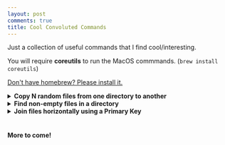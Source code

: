 ```yaml
---
layout: post
comments: true
title: Cool Convoluted Commands
---
```


Just a collection of useful commands that I find cool/interesting.
&nbsp;


You will require **coreutils** to run the MacOS commmands. (`brew install coreutils`) 
&nbsp;

[Don't have homebrew? Please install it.](https://brew.sh/)
&nbsp;
&nbsp;
&nbsp;
<style>
         pre {
            overflow-x: auto;
            white-space: pre-wrap;
            white-space: -moz-pre-wrap;
            white-space: -pre-wrap;
            white-space: -o-pre-wrap;
            word-wrap: break-word;
         }
</style>


<details><summary><b>Copy N random files from one directory to another</b></summary>

<ul style="font-size:16px">

<p> Good for messing around with a small sample from a large dataset. You can also add a regex pattern if you wish to filter.</p>

<p> MacOS:<br>
<pre>
gshuf -zn <i>FILE_COUNT</i> -e <i>PATTERN</i> | xargs -0 gcp -vt <i>TARGET_DIR</i>
</pre>
</p>

<p>Linux:<br>
<pre>
shuf -zn <i>FILE_COUNT</i> -e <i>PATTERN</i> | xargs -0 cp -vt <i>TARGET_DIR</i>
</pre>
</p>

<p>You may encounter an error: <code>shuf: Argument list too long</code> <br>
In this case, we can pipe the arguments as follows: </p>

<p>MacOS:<br>
<pre>
find <i>SOURCE_DIR</i> -mindepth 1 -maxdepth 1 ! -name <i>PATTERN</i> -print0 | gshuf -n <i>FILE_COUNT</i> -z | xargs -0 gcp -t <i>TARGET_DIR</i>
</pre>
</p>

<p>Linux:<br>
<pre>
find <i>SOURCE_DIR</i> -mindepth 1 -maxdepth 1 ! -name <i>PATTERN</i> -print0 | shuf -n <i>FILE_COUNT</i> -z | xargs -0  cp -t <i>TARGET_DIR</i>
</pre>
</p>

<p>You can even tweak these commands so that you can copy N random <b>lines</b> from one file to another . Useful in those cases where all your data is in one file. (<b>Hint:</b> use 🐱)</p>


</details>


<details><summary><b>Find non-empty files in a directory</b></summary>
<p>

Same for MacOS and Linux <br>
<pre>
find <i>DIR_NAME</i> -not -empty -ls 
</pre>
</p>
<p>
You can change this command to find the names of the empty file names. <br>
<pre>
find <i>DIR_NAME</i> -empty -ls
</pre>
</p>
<p>
And to find the number of files, simply pipe the output of any of these commands to <code>wc - l</code>
</p>
</details>



<details><summary><b>Join files horizontally using a Primary Key</b></summary>
<p>
Same for MacOS and Linux <br>
</p>
<p>
Useful for joining CSV's. This process requires that your data is complete and clean, so not sure how useful this is. However, it's a very fast procedure to join two CSVs after removing missing information (I will add a few commands that can help with this!). 
</p>
<p>
Suppose you have the following two CSV's: <br>
<pre>
% cat 1.csv
Arjun,Purple,MacOS,Table Tennis
Sanja,Black,Ubuntu,Netflix
Russell,Red,Windows,Dota2

% cat 2.csv
Russell,C++
Sanja,Pyhon
Arjun,PHP
</pre>
<br>
And we want to create a single CSV using the names as our primary key.<br>

We could do the following:<br>

Sort both files by their primary key (located in the first column).<br>
<pre>
sort -t"," -k1  1.csv > 1_sorted.csv
sort -t"," -k1  2.csv > 2_sorted.csv
</pre><
Now cut the 2nd column from <code>2_sorted</code> and add to <code>1_sorted</code> using the <code>cut</code> and <code>paste</code> commands.<br>
<pre>
cut -d',' -f2 2_sorted.csv > 2_sorted_fav_lang.csv
paste -d, 1_sorted.csv 2_sorted_fav_lang.csv > final.csv
</pre>
Let's take a look:<br>
<pre>
> cat final.csv
Arjun,Purple,MacOS,Table Tennis,PHP
Russell,Red,Windows,Dota2,C++
Sanja,Black,Ubuntu,Netflix,Pyhon
</pre>
</p>
</details>
&nbsp;
&nbsp;
&nbsp;

#### More to come!
&nbsp;
&nbsp;
&nbsp;
&nbsp;








